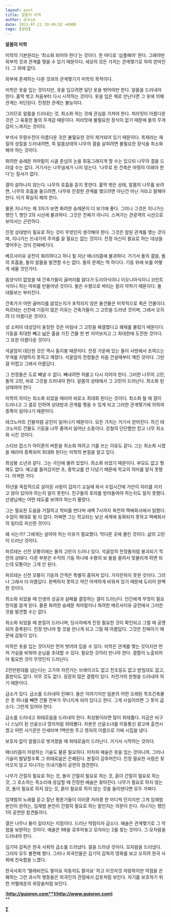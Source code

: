 ```yaml
---
layout: post
title: 알몸의 미학
author: drkim
date: 2011-07-21 19:49:52 +0900
tags: [컬럼]
---
```

**알몸의 미학** 

미학의 기본원리는 ‘최소화 되어야 한다’는 것이다. 한 마디로 ‘심플해야’ 한다. 그래야만 외부의 것과 관계를 맺을 수 있기 때문이다. 세상의 모든 가치는 관계맺기로 하여 얻어진다. 그 외에 없다. 

외부에 존재하는 다른 것과의 관계맺기가 미학의 목적이다. 

미학은 옷을 입는 것이지만, 옷을 입으려면 일단 옷을 벗어야만 한다. 알몸을 드러내야 한다. 홀딱 벗고 처음부터 다시 시작하는 것이다. 옷을 입은 채로 만난다면 그 옷에 의해 관계는 차단된다. 진정한 관계는 불능이다. 

그러므로 알몸을 드러내는 것, 최소화 하는 것에 관심을 가져야 한다. 피라밋이 아름다운 것은 그 육중한 돌의 무게감 때문이다. 피라밋에 불필요한 장식이 없기 때문에 돌의 무게감이 느껴지는 것이다. 

부석사 무량수전이 아름다운 것은 불필요한 것이 제거되어 있기 때문이다. 목재라는 재질의 성질을 드러내려면, 즉 알몸상태의 나무의 결을 살피려면 불필요한 장식을 최소화 해야 하는 것이다. 

화려한 숭례문 처마밑이 시골 촌넘의 눈을 휘둥그래지게 할 수는 있으되 나무의 결을 드러낼 수는 없다. 거기서는 나무냄새가 나지 않는다. ‘나무로 된 건축은 마땅히 이래야 한다’는 질서가 없다. 

결이 살아나지 않는다. 나무의 호흡을 듣지 못한다. 홀딱 벗은 상태, 알몸의 나무를 보려면, 나무의 호흡을 들으려면, 나무와 진정한 관계를 맺으려면 아닌건 아닌 거라고 말해야 한다. 이거 확실히 해야 한다. 

물론 지나가는 제 3자가 보면 화려한 숭례문이 더 보기에 좋다. 그러나 그것은 지나가는 행인 1, 행인 2의 시선에 불과하다. 그것은 진짜가 아니다. 스쳐가는 관광객의 시선으로 보아서는 곤란하다. 

진정 상대방이 필요로 하는 것이 무엇인지 생각해야 한다. 그것은 참된 관계를 맺는 것이며, 지나가는 뜨내기의 주의를 끌 필요는 없는 것이다. 진정 자신이 필요로 하는 대상을 맺어주는 것이 진짜배기다. 

베르사이유 궁전이 화려하다고 하나 철 지난 매너리즘에 불과하다. 거기서 돌의 결을, 돌의 호흡을, 돌의 알몸을 발견할 수는 없다. 돌의 문제는 딱 하다다. 기둥 위에 보를 어떻게 세울 것인가다. 

돔양식이 없었을 때 건축가들이 골머리를 앓다가 도리아식이니 이오니아식이니 코린트식이니 하는 따위를 만들어낸 것이다. 돌은 수평으로 버티는 힘이 약하기 때문이다. 돌 대들보는 부러진다. 

건축가가 어떤 골머리를 앓았는지가 포착되지 않은 돌건물은 미학적으로 죽은 건물이다. 파르테논 신전에 기둥이 많은 이유는 건축가들이 그 고민을 드러낸 것이며, 그래서 오히려 더 아름다운 것이다. 

성 소피아 대성당이 웅장한 것은 마침내 그 고민을 해결했다고 쾌재를 불렀기 때문이다. 기둥을 최대한 빼고 넓은 홀을 가진 건물 한 번 지어보자고 그 최대한에 도전한 것이다. 그 또한 아름다운 것이다. 

석굴암이 대단한 것은 역시 돔지붕 때문이다. 천정 가운에 있는 돌이 사방에서 조여드는 무게를 지탱하지 못하고 깨졌다. 석굴암의 천정돌은 처음 건설때부터 깨진 것이다. 그만큼 어렵고 그래서 아름답다. 

그 천정돌은 도로 빼낼 수 없다. 빼내려면 허물고 다시 지어야 한다. 그러한 나무의 고민, 돌의 고민, 바로 그것을 드러내야 한다. 알몸의 상태에서 그 고민이 드러난다. 최소화 된 상태여야 한다. 

미학의 의미는 최소화 되었을 때라야 비로소 최대화 된다는 것이다. 최소화 될 때 결이 드러나고 그 결로 인하여 상대방과 관계를 맺을 수 있게 되고 그러한 관계맺기에 의하여 증폭이 일어나기 때문이다. 

테크노마트 건물처럼 공진이 일어나기 때문이다. 모든 가치는 거기서 얻어진다. 하긴 테크노마트 건물도 기둥을 너무 줄여서 일어난 소동이다. 강철의 단단함만 믿고 너무 최소화 시킨 것이다. 

스티브 잡스가 아이폰의 버튼을 최소화 하려고 기를 쓰는 이유도 같다. 그는 최소화 시켰을 때라야 증폭되어 최대화 된다는 미학의 본질을 알고 있다. 

최성봉 소년과 같다. 그는 극단에 몰려 있었다. 최소화 되었기 때문이다. 부모도 없고 형제도 없다. 예고를 들어갔지만 초, 중학교를 안 다녔기 때문에 학교의 의미를 알지 못했다. 어색한 거다. 

15년을 독립적으로 살아온 사람이 갑자기 교실에 와서 수업시간에 가만이 자리를 지키고 앉아 있어야 하는지 알지 못한다. 친구들의 호의를 받아들여야 하는지도 알지 못했다. 선생님께는 어떤 태도를 보여야 하는지 몰랐다. 

그는 필요한 도움을 거절하고 학비를 번다며 새벽 7시까지 옥천의 택배회사에서 일했다. 수업이 제대로 될 리 없다. 어쩌면 그는 학교라는 낯선 세계에 동화되지 못하고 택배회사의 일터로 피신한 것이다. 

왜 사는가? 그에게는 살아야 하는 이유가 필요했다. 막다른 곳에 몰린 것이다. 삶의 고민이 드러난 것이다. 

파르테논 신전 모퉁이에는 돌의 고민이 드러나 있다. 석굴암의 천정돌처럼 붕괴되기 직전의 상태다. 다른 부분은 수직의 기둥 하나에 수평의 보 둘을 올려서 맞물리게 하면 되는데 모퉁이는 그게 안 된다. 

파르테논 신전 모퉁이 기둥의 간격은 특별히 좁혀져 있다. 가지런하지 못한 것이다. 그러나 그래서 더 아름답다. 완벽하지 못하고 약간 어색하게 비워져 있기 때문에 도리어 완벽한 것이다. 

최소화 되었을 때 인생의 성공과 실패를 결정하는 결이 드러난다. 인간에게 무엇이 필요한지를 알게 된다. 물론 화려한 숭례문 처마밑이나 화려한 베르사이유 궁전에서 그러한 것을 발견할 수는 없다. 

최소화 되었을 때 본질이 드러나며, 당사자에게 진정 필요한 것이 확인되고 그럴 때 공명되어 증폭된다. 진정 만나야 할 것을 만나게 되고 그럴 때 아름답다. 그것은 진짜이기 때문에 감동이 있다. 

미학은 옷을 입는 것이지만 먼저 벗어야 입을 수 있다. 미학은 관계를 맺는 것이지만 먼저 거실을 비워야 손님을 초대할 수 있다. 필요한 것끼리 만나야 한다. 결함이 노출되어야 필요한 것이 무엇인지 드러난다. 

2천만원대를 넘는다는 고가의 자전거는 브레이크도 없고 전조등도 없고 받침대도 없고, 흙받이도 없다. 아무 것도 없다. 굉장히 많은 결함이 있다. 자전거의 원형을 드러내야 하기 때문이다. 

급소가 있다. 급소를 드러내야 진짜다. 들은 이야기지만 일본의 어떤 오래된 목조건축물은 못 하나를 빼면 건물 전부가 무너지게 되어 있다고 한다. 그게 사실이라면 그 못이 급소다. 그런게 있어야 한다. 

급소를 드러내고 위태로움을 드러내야 한다. 최성봉이라면 많이 위태롭다. 지금은 비구니 스님이 된 산골소녀 영자처럼 위태롭다. 자본은 산골소녀를 이동통신 광고에 출연시켰고 어떤 사기꾼은 인세라며 1백만원 주고 영자의 이름으로 가짜 시집을 냈다. 

보호자 없이 알몸으로 벗겨졌을 때 위태로움이 드러난다. 거기서 시작하는 것이다. 

매너리즘이 자랑하는 기술도 물론 필요하다. 어차피 예술은 옷을 입는 것이니까. 그러나 기술이 발달할수록 그 위태로움은 은폐된다. 본질이 감추어진다. 진정 필요한 사람은 찾아오지 않고 지나가는 뜨내기들이 공연히 참견한다. 

나무가 간절히 필요로 하는 것, 돌이 간절히 필요로 하는 것, 흙이 간절히 필요로 하는 것, 그 호소하는 목소리에 응답할 때 진정한 예술은 찾아진다. 나무가 필요로 하지 않는 것, 돌이 필요로 하지 않는 것, 흙이 필요로 하지 않는 것을 들이댄다면 모두 가짜다. 

임재범의 노래를 듣고 잘난 평론가들이 이러쿵 저러쿵 한 마디씩 던지지만 그게 임재범 본인이 원하는, 임재범 본인이 간절히 필요로 하는 말인지는 의문이 든다. 지나가는 행인 1의 공연한 참견들이다. 

결은 나무나 돌이 갈라지는 지점이다. 드러난 약점이자 급소다. 예술은 관계맺기로 그 약점을 보완하는 것이다. 예술은 98을 갖추어놓고 모자라는 2를 찾는 것이다. 그 모자람을 드러내야 한다. 

김기덕 감독은 한국 사회의 급소를 드러냈다. 결을 드러낸 것이다. 모자람을 드러냈다. 그러자 모두 불편해 했다. 그러나 외국인들은 김기덕 감독의 영화를 보고 오히려 한국 사회에 친숙함을 느꼈다. 

한국사회가 ‘텔레비전도 팔아요 자동차도 팔아요’ 하고 이것저것 자랑하지만 약점을 은폐하는 그런 과시적 행동들은 외국인의 관점에서 갑옷처럼 보인다. 자기를 보호하기 위한 카멜레온의 위장술처럼 보인다. 






  




[**http://gujoron.com**](http://www.gujoron.com)**  
** 

**∑**